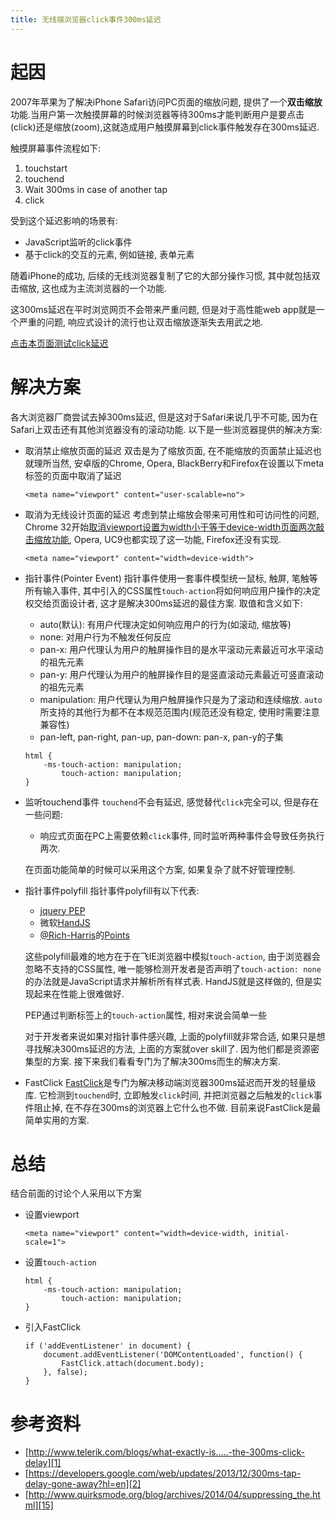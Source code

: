 ```yaml
---
title: 无线端浏览器click事件300ms延迟
---
```



# 起因

2007年苹果为了解决iPhone Safari访问PC页面的缩放问题, 提供了一个**双击缩放**功能.当用户第一次触摸屏幕的时候浏览器等待300ms才能判断用户是要点击(click)还是缩放(zoom),这就造成用户触摸屏幕到click事件触发存在300ms延迟.

触摸屏幕事件流程如下:

1. touchstart
2. touchend
3. Wait 300ms in case of another tap
4. click

受到这个延迟影响的场景有:

- JavaScript监听的click事件
- 基于click的交互的元素, 例如链接, 表单元素

随着iPhone的成功, 后续的无线浏览器复制了它的大部分操作习惯, 其中就包括双击缩放, 这也成为主流浏览器的一个功能.

这300ms延迟在平时浏览网页不会带来严重问题, 但是对于高性能web app就是一个严重的问题, 响应式设计的流行也让双击缩放逐渐失去用武之地.

[点击本页面测试click延迟][6]

# 解决方案

各大浏览器厂商尝试去掉300ms延迟, 但是这对于Safari来说几乎不可能, 因为在Safari上双击还有其他浏览器没有的滚动功能. 以下是一些浏览器提供的解决方案:

- 取消禁止缩放页面的延迟
    双击是为了缩放页面, 在不能缩放的页面禁止延迟也就理所当然, 安卓版的Chrome, Opera, BlackBerry和Firefox在设置以下meta标签的页面中取消了延迟

    ```
    <meta name="viewport" content="user-scalable=no">
    ```

- 取消为无线设计页面的延迟
    考虑到禁止缩放会带来可用性和可访问性的问题, Chrome 32开始[取消viewport设置为width小于等于device-width页面两次敲击缩放功能][5], Opera, UC9也都实现了这一功能, Firefox还没有实现.

    ```
    <meta name="viewport" content="width=device-width">
    ```

- 指针事件(Pointer Event)
    指针事件使用一套事件模型统一鼠标, 触屏, 笔触等所有输入事件, 其中引入的CSS属性`touch-action`将如何响应用户操作的决定权交给页面设计者, 这才是解决300ms延迟的最佳方案. 取值和含义如下:

    - auto(默认): 有用户代理决定如何响应用户的行为(如滚动, 缩放等)
    - none: 对用户行为不触发任何反应
    - pan-x: 用户代理认为用户的触屏操作目的是水平滚动元素最近可水平滚动的祖先元素
    - pan-y: 用户代理认为用户的触屏操作目的是竖直滚动元素最近可竖直滚动的祖先元素
    - manipulation: 用户代理认为用户触屏操作只是为了滚动和连续缩放. `auto`所支持的其他行为都不在本规范范围内(规范还没有稳定, 使用时需要注意兼容性)
    - pan-left, pan-right, pan-up, pan-down: pan-x, pan-y的子集


    ```
    html {
        -ms-touch-action: manipulation;
            touch-action: manipulation;
    }
    ```


- 监听touchend事件
    `touchend`不会有延迟, 感觉替代`click`完全可以, 但是存在一些问题:

    - 响应式页面在PC上需要依赖`click`事件, 同时监听两种事件会导致任务执行两次.

    在页面功能简单的时候可以采用这个方案, 如果复杂了就不好管理控制.

- 指针事件polyfill
    指针事件polyfill有以下代表:

    - [jquery PEP][9]
    - 微软[HandJS][10]
    - [@Rich-Harris][12]的[Points][11]

    这些polyfill最难的地方在于在飞IE浏览器中模拟`touch-action`, 由于浏览器会忽略不支持的CSS属性, 唯一能够检测开发者是否声明了`touch-action: none`的办法就是JavaScript请求并解析所有样式表. HandJS就是这样做的, 但是实现起来在性能上很难做好.

    PEP通过判断标签上的`touch-action`属性, 相对来说会简单一些

    对于开发者来说如果对指针事件感兴趣, 上面的polyfill就非常合适, 如果只是想寻找解决300ms延迟的方法, 上面的方案就over skill了. 因为他们都是资源密集型的方案. 接下来我们看看专门为了解决300ms而生的解决方案.

- FastClick
    [FastClick][13]是专门为解决移动端浏览器300ms延迟而开发的轻量级库. 它检测到`touchend`时, 立即触发`click`时间, 并把浏览器之后触发的`click`事件阻止掉, 在不存在300ms的浏览器上它什么也不做. 目前来说FastClick是最简单实用的方案.


# 总结

结合前面的讨论个人采用以下方案

- 设置viewport
    ```
    <meta name="viewport" content="width=device-width, initial-scale=1">
    ```
- 设置`touch-action`
    ```
    html {
        -ms-touch-action: manipulation;
            touch-action: manipulation;
    }
    ```
- 引入FastClick
    ```
    if ('addEventListener' in document) {
        document.addEventListener('DOMContentLoaded', function() {
            FastClick.attach(document.body);
        }, false);
    }
    ```

# 参考资料

- [http://www.telerik.com/blogs/what-exactly-is.....-the-300ms-click-delay][1]
- [https://developers.google.com/web/updates/2013/12/300ms-tap-delay-gone-away?hl=en][2]
- [http://www.quirksmode.org/blog/archives/2014/04/suppressing_the.html][15]

[15]: http://www.quirksmode.org/blog/archives/2014/04/suppressing_the.html
[14]: http://thx.github.io/mobile/300ms-click-delay
[13]: https://github.com/ftlabs/fastclick
[12]: https://github.com/Rich-Harris
[11]: https://github.com/Rich-Harris/Points
[10]: http://handjs.codeplex.com/
[9]: https://github.com/jquery/PEP
[8]: http://caniuse.com/#search=pointer%20event
[7]: https://www.w3.org/TR/pointerevents/
[6]: http://output.jsbin.com/ixibol/6
[5]: https://codereview.chromium.org/18850005/
[4]: https://bugzilla.mozilla.org/show_bug.cgi?id=922896
[3]: https://code.google.com/p/chromium/issues/detail?id=169642
[2]: https://developers.google.com/web/updates/2013/12/300ms-tap-delay-gone-away?hl=en
[1]: http://www.telerik.com/blogs/what-exactly-is.....-the-300ms-click-delay
